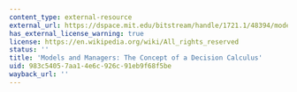 ```yaml
---
content_type: external-resource
external_url: https://dspace.mit.edu/bitstream/handle/1721.1/48394/modelsmanagersco00litt.pdf?sequence=1&isAllowed=y
has_external_license_warning: true
license: https://en.wikipedia.org/wiki/All_rights_reserved
status: ''
title: 'Models and Managers: The Concept of a Decision Calculus'
uid: 983c5405-7aa1-4e6c-926c-91eb9f68f5be
wayback_url: ''
---
```

